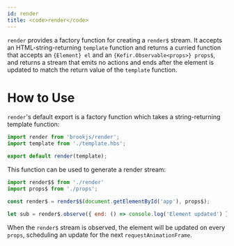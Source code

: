 ```yaml
---
id: render
title: <code>render</code>
---
```


`render` provides a factory function for creating a `render$` stream. It accepts an HTML-string-returning `template` function and returns a curried function that accepts an `{Element} el` and an `{Kefir.Observable<props>} props$`, and returns a stream that emits no actions and ends after the element is updated to match the return value of the `template` function.

# How to Use

`render`'s default export is a factory function which takes a string-returning template function:

```js
import render from 'brookjs/render';
import template from './template.hbs';

export default render(template);
```

This function can be used to generate a render stream:

```js
import render$$ from './render'
import props$ from './props';

const render$ = render$$(document.getElementById('app'), props$);

let sub = render$.observe({ end: () => console.log('Element updated') });
```

When the `render$` stream is observed, the element will be updated on every `props`, scheduling an update for the next `requestAnimationFrame`.

